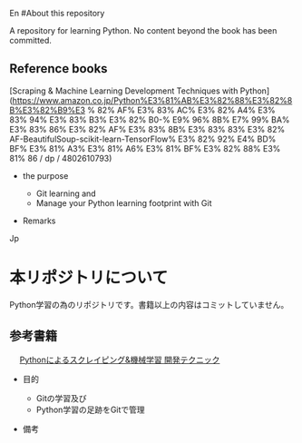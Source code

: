 En
#About this repository

 A repository for learning Python. No content beyond the book has been committed.

## Reference books
[Scraping & Machine Learning Development Techniques with Python](https://www.amazon.co.jp/Python%E3%81%AB%E3%82%88%E3%82%8B%E3%82%B9%E3 % 82% AF% E3% 83% AC% E3% 82% A4% E3% 83% 94% E3% 83% B3% E3% 82% B0-% E9% 96% 8B% E7% 99% BA% E3% 83% 86% E3% 82% AF% E3% 83% 8B% E3% 83% 83% E3% 82% AF-BeautifulSoup-scikit-learn-TensorFlow% E3% 82% 92% E4% BD% BF% E3% 81% A3% E3% 81% A6% E3% 81% BF% E3% 82% 88% E3% 81% 86 / dp / 4802610793)

* the purpose
    * Git learning and
    * Manage your Python learning footprint with Git

* Remarks

Jp
# 本リポジトリについて
 Python学習の為のリポジトリです。書籍以上の内容はコミットしていません。

## 参考書籍
　 [Pythonによるスクレイピング&機械学習 開発テクニック](https://www.amazon.co.jp/Python%E3%81%AB%E3%82%88%E3%82%8B%E3%82%B9%E3%82%AF%E3%83%AC%E3%82%A4%E3%83%94%E3%83%B3%E3%82%B0-%E9%96%8B%E7%99%BA%E3%83%86%E3%82%AF%E3%83%8B%E3%83%83%E3%82%AF-BeautifulSoup-scikit-learn-TensorFlow%E3%82%92%E4%BD%BF%E3%81%A3%E3%81%A6%E3%81%BF%E3%82%88%E3%81%86/dp/4802610793)

* 目的
    * Gitの学習及び
    * Python学習の足跡をGitで管理

* 備考

